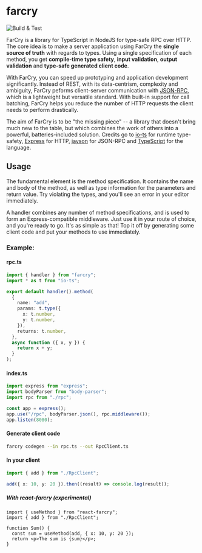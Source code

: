# farcry

![Build & Test](https://github.com/farcry-ts/farcry/workflows/Build%20&%20Test/badge.svg)

FarCry is a library for TypeScript in NodeJS for type-safe RPC over HTTP. The core idea is to make a server application using FarCry the **single source of truth** with regards to types. Using a single specification of each method, you get **compile-time type safety**, **input validation**, **output validation** and **type-safe generated client code**.

With FarCry, you can speed up prototyping and application development significantly. Instead of REST, with its data-centrism, complexity and ambiguity, FarCry peforms client-server communication with [JSON-RPC](https://www.jsonrpc.org/), which is a lightweight but versatile standard. With built-in support for call batching, FarCry helps you reduce the number of HTTP requests the client needs to perform drastically.

The aim of FarCry is to be "the missing piece" -- a library that doesn't bring much new to the table, but which combines the work of others into a powerful, batteries-included solution. Credits go to [io-ts](https://github.com/gcanti/io-ts) for runtime type-safety, [Express](https://expressjs.com/) for HTTP, [jayson](https://github.com/tedeh/jayson) for JSON-RPC and [TypeScript](https://www.typescriptlang.org/) for the language.

## Usage

The fundamental element is the method specification. It contains the name and body of the method, as well as type information for the parameters and return value. Try violating the types, and you'll see an error in your editor immediately.

A handler combines any number of method specifications, and is used to form an Express-compatible middleware. Just use it in your route of choice, and you're ready to go. It's as simple as that! Top it off by generating some client code and put your methods to use immediately.

### Example:

#### rpc.ts

```typescript
import { handler } from "farcry";
import * as t from "io-ts";

export default handler().method(
  {
    name: "add",
    params: t.type({
      x: t.number,
      y: t.number,
    }),
    returns: t.number,
  },
  async function ({ x, y }) {
    return x + y;
  }
);
```

#### index.ts

```typescript
import express from "express";
import bodyParser from "body-parser";
import rpc from "./rpc";

const app = express();
app.use("/rpc", bodyParser.json(), rpc.middleware());
app.listen(8080);
```

#### Generate client code

```bash
farcry codegen --in rpc.ts --out RpcClient.ts
```

#### In your client

```typescript
import { add } from "./RpcClient";

add({ x: 10, y: 20 }).then((result) => console.log(result));
```

##### With react-farcry (experimental)

```tsx
import { useMethod } from "react-farcry";
import { add } from "./RpcClient";

function Sum() {
  const sum = useMethod(add, { x: 10, y: 20 });
  return <p>The sum is {sum}</p>;
}
```
